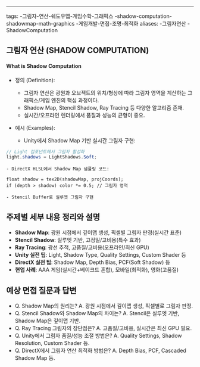 ---
tags:
-그림자-연산-쉐도우맵-게임수학-그래픽스
-shadow-computation-shadowmap-math-graphics
-게임개발-면접-조명-최적화
aliases:
-그림자연산
-ShadowComputation

## 그림자 연산 (SHADOW COMPUTATION)

#### What is Shadow Computation

- 정의 (Definition):
	- 그림자 연산은 광원과 오브젝트의 위치/형상에 따라 그림자 영역을 계산하는 그래픽스/게임 엔진의 핵심 과정이다.
	- Shadow Map, Stencil Shadow, Ray Tracing 등 다양한 알고리즘 존재.
	- 실시간/오프라인 렌더링에서 품질과 성능의 균형이 중요.

- 예시 (Examples):
	- Unity에서 Shadow Map 기반 실시간 그림자 구현:
```csharp
// Light 컴포넌트에서 그림자 활성화
light.shadows = LightShadows.Soft;
```
	- DirectX HLSL에서 Shadow Map 샘플링 코드:
```hlsl
float shadow = tex2D(shadowMap, projCoords);
if (depth > shadow) color *= 0.5; // 그림자 영역
```
	- Stencil Buffer로 실루엣 그림자 구현

## 주제별 세부 내용 정리와 설명
- **Shadow Map**: 광원 시점에서 깊이맵 생성, 픽셀별 그림자 판정(실시간 표준)
- **Stencil Shadow**: 실루엣 기반, 고정밀/고비용(특수 효과)
- **Ray Tracing**: 광선 추적, 고품질/고비용(오프라인/최신 GPU)
- **Unity 실전 팁**: Light, Shadow Type, Quality Settings, Custom Shader 등
- **DirectX 실전 팁**: Shadow Map, Depth Bias, PCF(Soft Shadow) 등
- **현업 사례**: AAA 게임(실시간+베이크드 혼합), 모바일(최적화), 영화(고품질)

## 예상 면접 질문과 답변
- Q. Shadow Map의 원리는?
  A. 광원 시점에서 깊이맵 생성, 픽셀별로 그림자 판정.
- Q. Stencil Shadow와 Shadow Map의 차이는?
  A. Stencil은 실루엣 기반, Shadow Map은 깊이맵 기반.
- Q. Ray Tracing 그림자의 장단점은?
  A. 고품질/고비용, 실시간은 최신 GPU 필요.
- Q. Unity에서 그림자 품질/성능 조절 방법은?
  A. Quality Settings, Shadow Resolution, Custom Shader 등.
- Q. DirectX에서 그림자 연산 최적화 방법은?
  A. Depth Bias, PCF, Cascaded Shadow Map 등. 